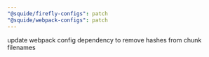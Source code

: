 ```yaml
---
"@squide/firefly-configs": patch
"@squide/webpack-configs": patch
---
```


update webpack config dependency to remove hashes from chunk filenames
